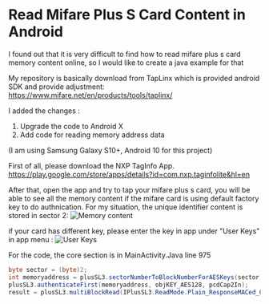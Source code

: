 # Read Mifare Plus S Card Content in Android
I found out that it is very difficult to find how to read mifare plus s card memory content online, so I would like to create a java example for that

My repository is basically download from TapLinx which is provided android SDK and provide adjustment: 
https://www.mifare.net/en/products/tools/taplinx/

I added the changes : 
1. Upgrade the code to Android X
2. Add code for reading memory address data

(I am using Samsung Galaxy S10+, Android 10 for this project)

First of all, please download the NXP TagInfo App.
https://play.google.com/store/apps/details?id=com.nxp.taginfolite&hl=en

After that, open the app and try to tap your mifare plus s card, you will be able to see all the memory content if the mifare card is using default factory key to do authnication.
For my situation, the unique identifier content is stored in sector 2:
![Memory content](https://github.com/mickychanhk/ReadMifarePlusSContent/blob/master/image/memory%20address.png)

if your card has different key, please enter the key in app under "User Keys" in app menu : 
![User Keys](https://github.com/mickychanhk/ReadMifarePlusSContent/blob/master/image/mifare%20key%20insert%20in%20app.jpg?raw=true)

For the code,  the core section is in MainActivity.Java line 975
```Java
byte sector = (byte)2;
int memoryaddress = plusSL3.sectorNumberToBlockNumberForAESKeys(sector);
plusSL3.authenticateFirst(memoryaddress, objKEY_AES128, pcdCap2In);
result = plusSL3.multiBlockRead(IPlusSL3.ReadMode.Plain_ResponseMACed_CommandMACed, 8, 3);
```



